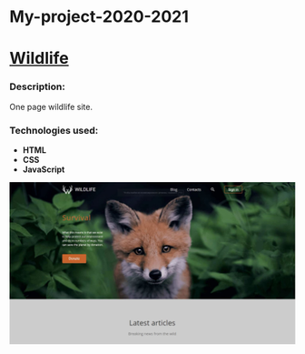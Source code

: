 # My-project-2020-2021

# [Wildlife](https://rolling-scopes-school.github.io/ckachok-JSFE2021Q1/wildlife/)

### Description:
One page wildlife site.

### Technologies used:

- **HTML** 
- **CSS**
- **JavaScript**

![Illustration for the project](https://github.com/ckachok/My-project-2020-2021/blob/preview/image/wildlife.JPG)

